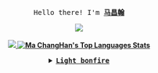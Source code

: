 <p align="center"><samp>
    Hello there! I'm <b><a rel="nofollow noopener noreferrer" target="_blank" href="https://blog.appiw.com">马昌翰

<p align="center"> 
  <img src="https://profile-counter.glitch.me/machanghan/count.svg" />
</p>



</samp>

<p align="center">
<img src="https://github-readme-stats.vercel.app/api?username=machanghan&show_icons=true&theme=dark&include_all_commits=true&count_private=true" width="400"/>
<img alt="Ma ChangHan's Top Languages Stats" src="https://github-readme-stats.vercel.app/api/top-langs/?username=machanghan&layout=compact&theme=dark" width="395"/>
    

  
    
    
    

</p>


<details align="center">

<summary> <b> <samp> Light bonfire </samp></b></summary>
<samp>
    
  ![github](https://raw.githubusercontent.com/machanghan/machanghan/main/images/github.jpg)

 ![](https://raw.githubusercontent.com/machanghan/machanghan/main/assets/github-contribution-grid-snake.svg)   

  

    
    
    

    
    

</samp>
</details>






